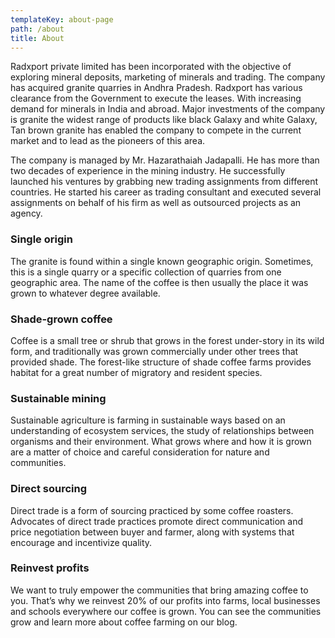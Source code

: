 ```yaml
---
templateKey: about-page
path: /about
title: About
---
```

Radxport private limited has been incorporated with the objective of exploring mineral deposits, marketing of minerals and trading. The company has acquired granite quarries in Andhra Pradesh. Radxport has various clearance from the Government to execute the leases. With increasing demand for minerals in India and abroad. Major investments of the company is granite the widest range of products like black Galaxy and white Galaxy, Tan brown granite has enabled the company to compete in the current market and to lead as the pioneers of this area.

The company is managed by Mr. Hazarathaiah Jadapalli. He has more than two decades of experience in the mining industry. He successfully launched his ventures by grabbing new trading assignments from different countries. He started his career as trading consultant and executed several assignments on behalf of his firm as well as outsourced projects as an agency.

### Single origin

The granite is found within a single known geographic origin. Sometimes, this is a single quarry or a specific collection of quarries from one geographic area. The name of the coffee is then usually the place it was grown to whatever degree available.

### Shade-grown coffee

Coffee is a small tree or shrub that grows in the forest under-story in its wild form, and traditionally was grown commercially under other trees that provided shade. The forest-like structure of shade coffee farms provides habitat for a great number of migratory and resident species.

### Sustainable mining

Sustainable agriculture is farming in sustainable ways based on an understanding of ecosystem services, the study of relationships between organisms and their environment. What grows where and how it is grown are a matter of choice and careful consideration for nature and communities.

### Direct sourcing

Direct trade is a form of sourcing practiced by some coffee roasters. Advocates of direct trade practices promote direct communication and price negotiation between buyer and farmer, along with systems that encourage and incentivize quality.

### Reinvest profits

We want to truly empower the communities that bring amazing coffee to you. That’s why we reinvest 20% of our profits into farms, local businesses and schools everywhere our coffee is grown. You can see the communities grow and learn more about coffee farming on our blog.